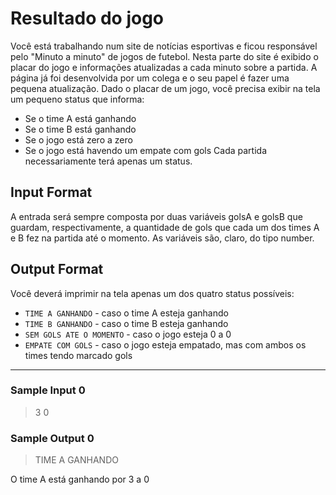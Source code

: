 # Resultado do jogo

Você está trabalhando num site de notícias esportivas e ficou responsável pelo "Minuto a minuto" de jogos de futebol. Nesta parte do site é exibido o placar do jogo e informações atualizadas a cada minuto sobre a partida. A página já foi desenvolvida por um colega e o seu papel é fazer uma pequena atualização. Dado o placar de um jogo, você precisa exibir na tela um pequeno status que informa:
- Se o time A está ganhando
- Se o time B está ganhando
- Se o jogo está zero a zero
- Se o jogo está havendo um empate com gols
Cada partida necessariamente terá apenas um status.

## Input Format

A entrada será sempre composta por duas variáveis golsA e golsB que guardam, respectivamente, a quantidade de gols que cada um dos times A e B fez na partida até o momento. As variáveis são, claro, do tipo number.

## Output Format

Você deverá imprimir na tela apenas um dos quatro status possíveis:

- `TIME A GANHANDO` - caso o time A esteja ganhando
- `TIME B GANHANDO` - caso o time B esteja ganhando
- `SEM GOLS ATE O MOMENTO` - caso o jogo esteja 0 a 0
- `EMPATE COM GOLS` - caso o jogo esteja empatado, mas com ambos os times tendo marcado gols

---
### Sample Input 0
> 3 0

### Sample Output 0
> TIME A GANHANDO

O time A está ganhando por 3 a 0